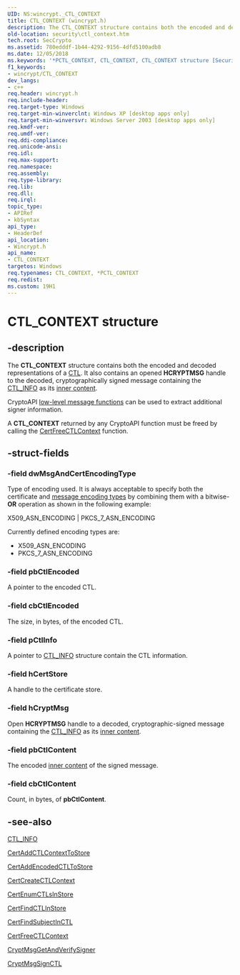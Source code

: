 ```yaml
---
UID: NS:wincrypt._CTL_CONTEXT
title: CTL_CONTEXT (wincrypt.h)
description: The CTL_CONTEXT structure contains both the encoded and decoded representations of a CTL.
old-location: security\ctl_context.htm
tech.root: SecCrypto
ms.assetid: 780edddf-1b44-4292-9156-4dfd5100adb8
ms.date: 12/05/2018
ms.keywords: '*PCTL_CONTEXT, CTL_CONTEXT, CTL_CONTEXT structure [Security], PCCTL_CONTEXT, PCCTL_CONTEXT structure pointer [Security], PCTL_CONTEXT, PCTL_CONTEXT structure pointer [Security], _crypto2_ctl_context, security.ctl_context, wincrypt/CTL_CONTEXT, wincrypt/PCCTL_CONTEXT, wincrypt/PCTL_CONTEXT'
f1_keywords:
- wincrypt/CTL_CONTEXT
dev_langs:
- c++
req.header: wincrypt.h
req.include-header: 
req.target-type: Windows
req.target-min-winverclnt: Windows XP [desktop apps only]
req.target-min-winversvr: Windows Server 2003 [desktop apps only]
req.kmdf-ver: 
req.umdf-ver: 
req.ddi-compliance: 
req.unicode-ansi: 
req.idl: 
req.max-support: 
req.namespace: 
req.assembly: 
req.type-library: 
req.lib: 
req.dll: 
req.irql: 
topic_type:
- APIRef
- kbSyntax
api_type:
- HeaderDef
api_location:
- Wincrypt.h
api_name:
- CTL_CONTEXT
targetos: Windows
req.typenames: CTL_CONTEXT, *PCTL_CONTEXT
req.redist: 
ms.custom: 19H1
---
```


# CTL_CONTEXT structure


## -description


The <b>CTL_CONTEXT</b> structure contains both the encoded and decoded representations of a <a href="https://docs.microsoft.com/windows/desktop/SecGloss/c-gly">CTL</a>. It also contains an opened <b>HCRYPTMSG</b> handle to the decoded, cryptographically signed message containing the 
<a href="https://docs.microsoft.com/windows/desktop/api/wincrypt/ns-wincrypt-ctl_info">CTL_INFO</a> as its <a href="https://docs.microsoft.com/windows/desktop/SecGloss/i-gly">inner content</a>.

CryptoAPI 
<a href="https://docs.microsoft.com/windows/desktop/SecCrypto/cryptography-functions">low-level message functions</a> can be used to extract additional signer information.

A <b>CTL_CONTEXT</b> returned by any CryptoAPI function must be freed by calling the 
<a href="https://docs.microsoft.com/windows/desktop/api/wincrypt/nf-wincrypt-certfreectlcontext">CertFreeCTLContext</a> function.


## -struct-fields




### -field dwMsgAndCertEncodingType

Type of encoding used. It is always acceptable to specify both the certificate and <a href="https://docs.microsoft.com/windows/desktop/SecGloss/m-gly">message encoding types</a> by combining them with a bitwise-<b>OR</b> operation as shown in the following example:

X509_ASN_ENCODING | PKCS_7_ASN_ENCODING

Currently defined encoding types are:

<ul>
<li>X509_ASN_ENCODING</li>
<li>PKCS_7_ASN_ENCODING</li>
</ul>

### -field pbCtlEncoded

A pointer to the encoded CTL.


### -field cbCtlEncoded

The size, in bytes, of the encoded CTL.


### -field pCtlInfo

A pointer to 
<a href="https://docs.microsoft.com/windows/desktop/api/wincrypt/ns-wincrypt-ctl_info">CTL_INFO</a> structure contain the CTL information.


### -field hCertStore

A handle to the certificate store.


### -field hCryptMsg

Open <b>HCRYPTMSG</b> handle to a decoded, cryptographic-signed message containing the <a href="https://docs.microsoft.com/windows/desktop/api/wincrypt/ns-wincrypt-ctl_info">CTL_INFO</a> as its <a href="https://docs.microsoft.com/windows/desktop/SecGloss/i-gly">inner content</a>.


### -field pbCtlContent

The encoded <a href="https://docs.microsoft.com/windows/desktop/SecGloss/i-gly">inner content</a> of the signed message.


### -field cbCtlContent

Count, in bytes, of <b>pbCtlContent</b>.


## -see-also




<a href="https://docs.microsoft.com/windows/desktop/api/wincrypt/ns-wincrypt-ctl_info">CTL_INFO</a>



<a href="https://docs.microsoft.com/windows/desktop/api/wincrypt/nf-wincrypt-certaddctlcontexttostore">CertAddCTLContextToStore</a>



<a href="https://docs.microsoft.com/windows/desktop/api/wincrypt/nf-wincrypt-certaddencodedctltostore">CertAddEncodedCTLToStore</a>



<a href="https://docs.microsoft.com/windows/desktop/api/wincrypt/nf-wincrypt-certcreatectlcontext">CertCreateCTLContext</a>



<a href="https://docs.microsoft.com/windows/desktop/api/wincrypt/nf-wincrypt-certenumctlsinstore">CertEnumCTLsInStore</a>



<a href="https://docs.microsoft.com/windows/desktop/api/wincrypt/nf-wincrypt-certfindctlinstore">CertFindCTLInStore</a>



<a href="https://docs.microsoft.com/windows/desktop/api/wincrypt/nf-wincrypt-certfindsubjectinctl">CertFindSubjectInCTL</a>



<a href="https://docs.microsoft.com/windows/desktop/api/wincrypt/nf-wincrypt-certfreectlcontext">CertFreeCTLContext</a>



<a href="https://docs.microsoft.com/windows/desktop/api/wincrypt/nf-wincrypt-cryptmsggetandverifysigner">CryptMsgGetAndVerifySigner</a>



<a href="https://docs.microsoft.com/windows/desktop/api/wincrypt/nf-wincrypt-cryptmsgsignctl">CryptMsgSignCTL</a>
 

 

